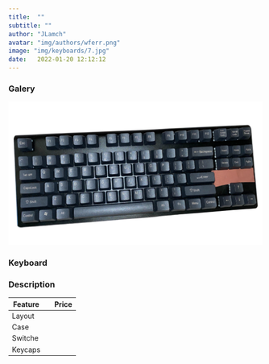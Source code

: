 ```yaml
---
title:  ""
subtitle: ""
author: "JLamch"
avatar: "img/authors/wferr.png"
image: "img/keyboards/7.jpg"
date:   2022-01-20 12:12:12
---
```

### Galery
![](img/keyboards/7.png)
 
### Keyboard


### Description


|   Feature     |               | Price  |
| ------------- |:-------------:| -----: |
| Layout        |       |        |
| Case          |       |        |
| Switche       |       |        |
| Keycaps       |       |        |